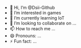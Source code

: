 - 👋 Hi, I’m @Dsii-Github
- 👀 I’m interested in games
- 🌱 I’m currently learning IoT
- 💞️ I’m looking to collaborate on ...
- 📫 How to reach me ...
- 😄 Pronouns: ...
- ⚡ Fun fact: ...

<!---
Dsii-Github/Dsii-Github is a ✨ special ✨ repository because its `README.md` (this file) appears on your GitHub profile.
You can click the Preview link to take a look at your changes.
--->
